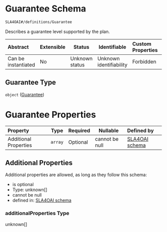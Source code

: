 # Guarantee Schema

```txt
SLA4OAI#/definitions/Guarantee
```

Describes a guarantee level supported by the plan.


| Abstract            | Extensible | Status         | Identifiable            | Custom Properties | Additional Properties | Access Restrictions | Defined In                                                                       |
| :------------------ | ---------- | -------------- | ----------------------- | :---------------- | --------------------- | ------------------- | -------------------------------------------------------------------------------- |
| Can be instantiated | No         | Unknown status | Unknown identifiability | Forbidden         | Allowed               | none                | [SLA4OAI.schema.json\*](../../../out/SLA4OAI.schema.json "open original schema") |

## Guarantee Type

`object` ([Guarantee](sla4oai-definitions-guarantee.md))

# Guarantee Properties

| Property              | Type    | Required | Nullable       | Defined by                                                                                                                       |
| :-------------------- | ------- | -------- | -------------- | :------------------------------------------------------------------------------------------------------------------------------- |
| Additional Properties | `array` | Optional | cannot be null | [SLA4OAI schema](sla4oai-definitions-guarantee-additionalproperties.md "SLA4OAI#/definitions/Guarantee/additionalProperties") |

## Additional Properties

Additional properties are allowed, as long as they follow this schema:




-   is optional
-   Type: unknown\[]
-   cannot be null
-   defined in: [SLA4OAI schema](sla4oai-definitions-guarantee-additionalproperties.md "SLA4OAI#/definitions/Guarantee/additionalProperties")

### additionalProperties Type

unknown\[]
